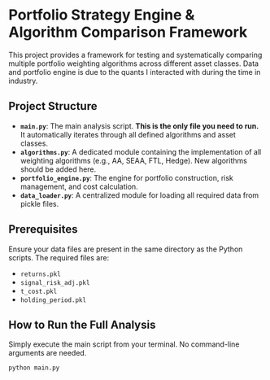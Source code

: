 # Portfolio Strategy Engine & Algorithm Comparison Framework

This project provides a framework for testing and systematically comparing multiple portfolio weighting algorithms across different asset classes. Data and portfolio engine is due to the quants I interacted with during the time in industry.

## Project Structure

- **`main.py`**: The main analysis script. **This is the only file you need to run.** It automatically iterates through all defined algorithms and asset classes.
- **`algorithms.py`**: A dedicated module containing the implementation of all weighting algorithms (e.g., AA, SEAA, FTL, Hedge). New algorithms should be added here.
- **`portfolio_engine.py`**: The engine for portfolio construction, risk management, and cost calculation.
- **`data_loader.py`**: A centralized module for loading all required data from pickle files.

## Prerequisites

Ensure your data files are present in the same directory as the Python scripts. The required files are:
- `returns.pkl`
- `signal_risk_adj.pkl`
- `t_cost.pkl`
- `holding_period.pkl`

## How to Run the Full Analysis

Simply execute the main script from your terminal. No command-line arguments are needed.

```bash
python main.py